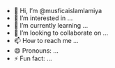 - 👋 Hi, I’m @musficaislamlamiya
- 👀 I’m interested in ...
- 🌱 I’m currently learning ...
- 💞️ I’m looking to collaborate on ...
- 📫 How to reach me ...
- 😄 Pronouns: ...
- ⚡ Fun fact: ...

<!---
musficaislamlamiya/musficaislamlamiya is a ✨ special ✨ repository because its `README.md` (this file) appears on your GitHub profile.
You can click the Preview link to take a look at your changes.
--->
